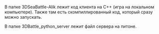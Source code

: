  В папке 3DSeaBattle-Alik лежит код клиента на С++ (игра на локальном компьютере).
 Также там есть скомпиллированный код, который сразу можно запускать.
 
 В папке 3DBattle_python_server лежит файл сервера на питоне.
